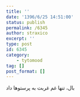 ```yaml
---
title: ''
date: '1396/6/25 14:51:00'
status: publish
permalink: /6345
author: straxico
excerpt: ''
type: post
id: 6345
category:
    - tytomood
tag: []
post_format: []
---
```

بال، تنها غم غربت به پرستوها داد